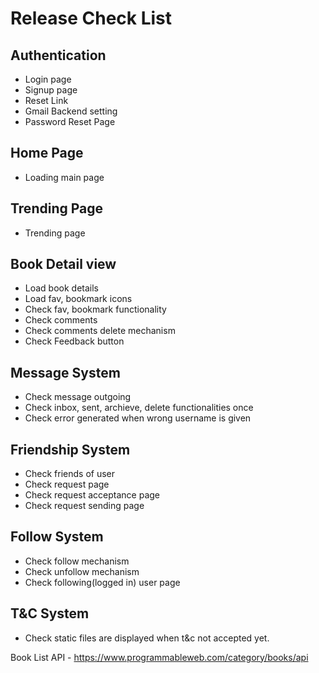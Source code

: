 # Release Check List


## Authentication
- Login page
- Signup page
- Reset Link
- Gmail Backend setting
- Password Reset Page

## Home Page
- Loading main page

## Trending Page
- Trending page

## Book Detail view
- Load book details
- Load fav, bookmark icons
- Check fav, bookmark functionality
- Check comments
- Check comments delete mechanism
- Check Feedback button

## Message System
- Check message outgoing
- Check inbox, sent, archieve, delete functionalities once
- Check error generated when wrong username is given

## Friendship System
- Check friends of user
- Check request page
- Check request acceptance page
- Check request sending page

## Follow System
- Check follow mechanism
- Check unfollow mechanism
- Check following(logged in) user page

## T&C System
- Check static files are displayed when t&c not accepted yet.

Book List API - https://www.programmableweb.com/category/books/api